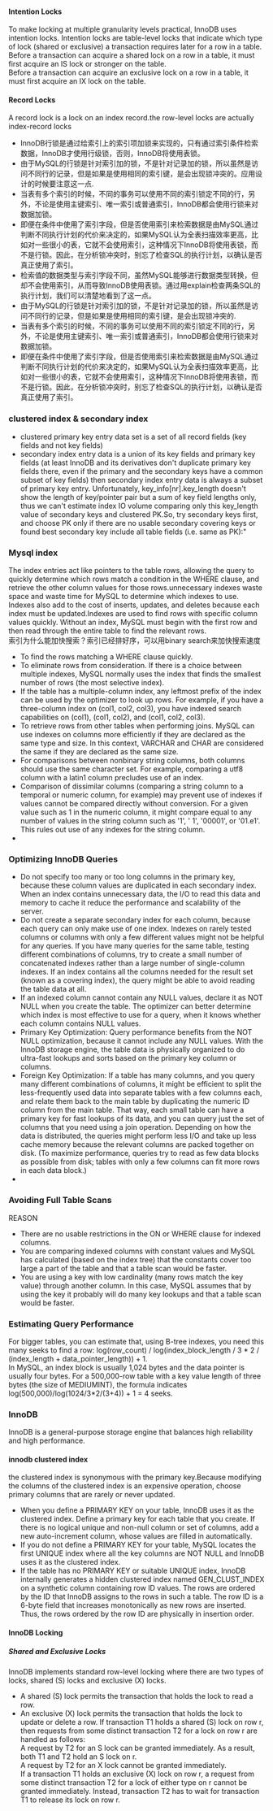 #### Intention Locks<br>
To make locking at multiple granularity levels practical, InnoDB uses intention locks. Intention locks are table-level locks that indicate which type of lock (shared or exclusive) a transaction requires later for a row in a table. <br>
Before a transaction can acquire a shared lock on a row in a table, it must first acquire an IS lock or stronger on the table.<br>
Before a transaction can acquire an exclusive lock on a row in a table, it must first acquire an IX lock on the table.<br>

#### Record Locks<br>
A record lock is a lock on an index record.the row-level locks are actually index-record locks

* InnoDB行锁是通过给索引上的索引项加锁来实现的，只有通过索引条件检索数据，InnoDB才使用行级锁，否则，InnoDB将使用表锁。
* 由于MySQL的行锁是针对索引加的锁，不是针对记录加的锁，所以虽然是访问不同行的记录，但是如果是使用相同的索引键，是会出现锁冲突的。应用设计的时候要注意这一点.
* 当表有多个索引的时候，不同的事务可以使用不同的索引锁定不同的行，另外，不论是使用主键索引、唯一索引或普通索引，InnoDB都会使用行锁来对数据加锁。
* 即便在条件中使用了索引字段，但是否使用索引来检索数据是由MySQL通过判断不同执行计划的代价来决定的，如果MySQL认为全表扫描效率更高，比如对一些很小的表，它就不会使用索引，这种情况下InnoDB将使用表锁，而不是行锁。因此，在分析锁冲突时，别忘了检查SQL的执行计划，以确认是否真正使用了索引。
* 检索值的数据类型与索引字段不同，虽然MySQL能够进行数据类型转换，但却不会使用索引，从而导致InnoDB使用表锁。通过用explain检查两条SQL的执行计划，我们可以清楚地看到了这一点。
* 由于MySQL的行锁是针对索引加的锁，不是针对记录加的锁，所以虽然是访问不同行的记录，但是如果是使用相同的索引键，是会出现锁冲突的.
* 当表有多个索引的时候，不同的事务可以使用不同的索引锁定不同的行，另外，不论是使用主键索引、唯一索引或普通索引，InnoDB都会使用行锁来对数据加锁。
* 即便在条件中使用了索引字段，但是否使用索引来检索数据是由MySQL通过判断不同执行计划的代价来决定的，如果MySQL认为全表扫描效率更高，比如对一些很小的表，它就不会使用索引，这种情况下InnoDB将使用表锁，而不是行锁。因此，在分析锁冲突时，别忘了检查SQL的执行计划，以确认是否真正使用了索引。

### clustered index & secondary index
* clustered primary key entry data set is a set of all record fields (key fields and not key fields)
* secondary index entry data is a union of its key fields and primary key fields (at least InnoDB and its derivatives don't duplicate primary key fields there, even if the primary and the secondary keys have a common subset of key fields) then secondary index entry data is always a subset of primary key entry. Unfortunately, key_info[nr].key_length doesn't show the length of key/pointer pair but a sum of key field lengths only, thus we can't estimate index IO volume comparing only this key_length value of secondary keys and clustered PK.So, try secondary keys first, and choose PK only if there are no usable secondary covering keys or found best secondary key include all table fields (i.e. same as PK):"

### Mysql index
The index entries act like pointers to the table rows, allowing the query to quickly determine which rows match a condition in the WHERE clause, and retrieve the other column values for those rows.unnecessary indexes waste space and waste time for MySQL to determine which indexes to use. Indexes also add to the cost of inserts, updates, and deletes because each index must be updated.Indexes are used to find rows with specific column values quickly. Without an index, MySQL must begin with the first row and then read through the entire table to find the relevant rows.<br>
索引为什么能加快搜索？索引已经排好序，可以用binary search来加快搜索速度<br>
* To find the rows matching a WHERE clause quickly.
* To eliminate rows from consideration. If there is a choice between multiple indexes, MySQL normally uses the index that finds the smallest number of rows (the most selective index).
* If the table has a multiple-column index, any leftmost prefix of the index can be used by the optimizer to look up rows. For example, if you have a three-column index on (col1, col2, col3), you have indexed search capabilities on (col1), (col1, col2), and (col1, col2, col3).
* To retrieve rows from other tables when performing joins. MySQL can use indexes on columns more efficiently if they are declared as the same type and size. In this context, VARCHAR and CHAR are considered the same if they are declared as the same size.
* For comparisons between nonbinary string columns, both columns should use the same character set. For example, comparing a utf8 column with a latin1 column precludes use of an index.
* Comparison of dissimilar columns (comparing a string column to a temporal or numeric column, for example) may prevent use of indexes if values cannot be compared directly without conversion. For a given value such as 1 in the numeric column, it might compare equal to any number of values in the string column such as '1', ' 1', '00001', or '01.e1'. This rules out use of any indexes for the string column.
* 

### Optimizing InnoDB Queries
* Do not specify too many or too long columns in the primary key, because these column values are duplicated in each secondary index. When an index contains unnecessary data, the I/O to read this data and memory to cache it reduce the performance and scalability of the server.
* Do not create a separate secondary index for each column, because each query can only make use of one index. Indexes on rarely tested columns or columns with only a few different values might not be helpful for any queries. If you have many queries for the same table, testing different combinations of columns, try to create a small number of concatenated indexes rather than a large number of single-column indexes. If an index contains all the columns needed for the result set (known as a covering index), the query might be able to avoid reading the table data at all.
* If an indexed column cannot contain any NULL values, declare it as NOT NULL when you create the table. The optimizer can better determine which index is most effective to use for a query, when it knows whether each column contains NULL values.
* Primary Key Optimization: Query performance benefits from the NOT NULL optimization, because it cannot include any NULL values. With the InnoDB storage engine, the table data is physically organized to do ultra-fast lookups and sorts based on the primary key column or columns.
* Foreign Key Optimization: If a table has many columns, and you query many different combinations of columns, it might be efficient to split the less-frequently used data into separate tables with a few columns each, and relate them back to the main table by duplicating the numeric ID column from the main table. That way, each small table can have a primary key for fast lookups of its data, and you can query just the set of columns that you need using a join operation. Depending on how the data is distributed, the queries might perform less I/O and take up less cache memory because the relevant columns are packed together on disk. (To maximize performance, queries try to read as few data blocks as possible from disk; tables with only a few columns can fit more rows in each data block.)
* 

### Avoiding Full Table Scans
REASON
* There are no usable restrictions in the ON or WHERE clause for indexed columns.
* You are comparing indexed columns with constant values and MySQL has calculated (based on the index tree) that the constants cover too large a part of the table and that a table scan would be faster. 
* You are using a key with low cardinality (many rows match the key value) through another column. In this case, MySQL assumes that by using the key it probably will do many key lookups and that a table scan would be faster.


### Estimating Query Performance
For bigger tables, you can estimate that, using B-tree indexes, you need this many seeks to find a row: log(row_count) / log(index_block_length / 3 * 2 / (index_length + data_pointer_length)) + 1.<br>
In MySQL, an index block is usually 1,024 bytes and the data pointer is usually four bytes. For a 500,000-row table with a key value length of three bytes (the size of MEDIUMINT), the formula indicates log(500,000)/log(1024/3*2/(3+4)) + 1 = 4 seeks.


### InnoDB 
InnoDB is a general-purpose storage engine that balances high reliability and high performance. <br>


#### innodb clustered index 
the clustered index is synonymous with the primary key.Because modifying the columns of the clustered index is an expensive operation, choose primary columns that are rarely or never updated.
* When you define a PRIMARY KEY on your table, InnoDB uses it as the clustered index. Define a primary key for each table that you create. If there is no logical unique and non-null column or set of columns, add a new auto-increment column, whose values are filled in automatically.
* If you do not define a PRIMARY KEY for your table, MySQL locates the first UNIQUE index where all the key columns are NOT NULL and InnoDB uses it as the clustered index.
* If the table has no PRIMARY KEY or suitable UNIQUE index, InnoDB internally generates a hidden clustered index named GEN_CLUST_INDEX on a synthetic column containing row ID values. The rows are ordered by the ID that InnoDB assigns to the rows in such a table. The row ID is a 6-byte field that increases monotonically as new rows are inserted. Thus, the rows ordered by the row ID are physically in insertion order.

#### InnoDB Locking
##### Shared and Exclusive Locks<br>
InnoDB implements standard row-level locking where there are two types of locks, shared (S) locks and exclusive (X) locks.<br>
* A shared (S) lock permits the transaction that holds the lock to read a row.
* An exclusive (X) lock permits the transaction that holds the lock to update or delete a row.
If transaction T1 holds a shared (S) lock on row r, then requests from some distinct transaction T2 for a lock on row r are handled as follows:<br>
A request by T2 for an S lock can be granted immediately. As a result, both T1 and T2 hold an S lock on r.<br>
A request by T2 for an X lock cannot be granted immediately.<br>
If a transaction T1 holds an exclusive (X) lock on row r, a request from some distinct transaction T2 for a lock of either type on r cannot be granted immediately. Instead, transaction T2 has to wait for transaction T1 to release its lock on row r.<br>